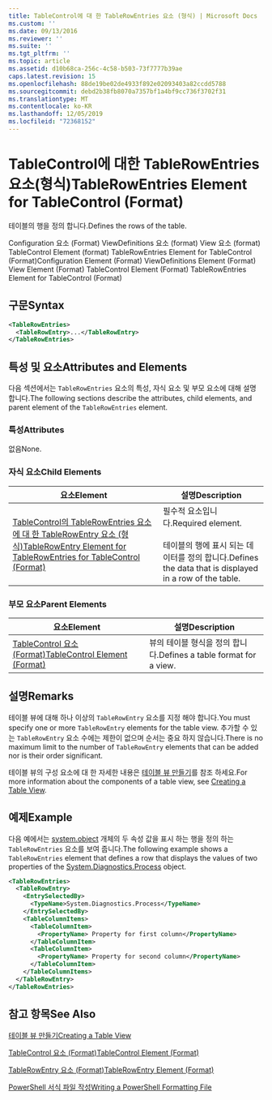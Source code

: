 ```yaml
---
title: TableControl에 대 한 TableRowEntries 요소 (형식) | Microsoft Docs
ms.custom: ''
ms.date: 09/13/2016
ms.reviewer: ''
ms.suite: ''
ms.tgt_pltfrm: ''
ms.topic: article
ms.assetid: d10b68ca-256c-4c58-b503-73f7777b39ae
caps.latest.revision: 15
ms.openlocfilehash: 88de19be02de4933f892e02093403a82ccdd5788
ms.sourcegitcommit: debd2b38fb8070a7357bf1a4bf9cc736f3702f31
ms.translationtype: MT
ms.contentlocale: ko-KR
ms.lasthandoff: 12/05/2019
ms.locfileid: "72368152"
---
```

# <a name="tablerowentries-element-for-tablecontrol-format"></a><span data-ttu-id="1f9df-102">TableControl에 대한 TableRowEntries 요소(형식)</span><span class="sxs-lookup"><span data-stu-id="1f9df-102">TableRowEntries Element for TableControl (Format)</span></span>

<span data-ttu-id="1f9df-103">테이블의 행을 정의 합니다.</span><span class="sxs-lookup"><span data-stu-id="1f9df-103">Defines the rows of the table.</span></span>

<span data-ttu-id="1f9df-104">Configuration 요소 (Format) ViewDefinitions 요소 (format) View 요소 (format) TableControl Element (format) TableRowEntries Element for TableControl (Format)</span><span class="sxs-lookup"><span data-stu-id="1f9df-104">Configuration Element (Format) ViewDefinitions Element (Format) View Element (Format) TableControl Element (Format) TableRowEntries Element for TableControl (Format)</span></span>

## <a name="syntax"></a><span data-ttu-id="1f9df-105">구문</span><span class="sxs-lookup"><span data-stu-id="1f9df-105">Syntax</span></span>

```xml
<TableRowEntries>
  <TableRowEntry>...</TableRowEntry>
</TableRowEntries>
```

## <a name="attributes-and-elements"></a><span data-ttu-id="1f9df-106">특성 및 요소</span><span class="sxs-lookup"><span data-stu-id="1f9df-106">Attributes and Elements</span></span>

<span data-ttu-id="1f9df-107">다음 섹션에서는 `TableRowEntries` 요소의 특성, 자식 요소 및 부모 요소에 대해 설명 합니다.</span><span class="sxs-lookup"><span data-stu-id="1f9df-107">The following sections describe the attributes, child elements, and parent element of the `TableRowEntries` element.</span></span>

### <a name="attributes"></a><span data-ttu-id="1f9df-108">특성</span><span class="sxs-lookup"><span data-stu-id="1f9df-108">Attributes</span></span>

<span data-ttu-id="1f9df-109">없음</span><span class="sxs-lookup"><span data-stu-id="1f9df-109">None.</span></span>

### <a name="child-elements"></a><span data-ttu-id="1f9df-110">자식 요소</span><span class="sxs-lookup"><span data-stu-id="1f9df-110">Child Elements</span></span>

|<span data-ttu-id="1f9df-111">요소</span><span class="sxs-lookup"><span data-stu-id="1f9df-111">Element</span></span>|<span data-ttu-id="1f9df-112">설명</span><span class="sxs-lookup"><span data-stu-id="1f9df-112">Description</span></span>|
|-------------|-----------------|
|[<span data-ttu-id="1f9df-113">TableControl의 TableRowEntries 요소에 대 한 TableRowEntry 요소 (형식)</span><span class="sxs-lookup"><span data-stu-id="1f9df-113">TableRowEntry Element for TableRowEntries for TableControl (Format)</span></span>](./tablerowentry-element-for-tablerowentries-for-tablecontrol-format.md)|<span data-ttu-id="1f9df-114">필수적 요소입니다.</span><span class="sxs-lookup"><span data-stu-id="1f9df-114">Required element.</span></span><br /><br /> <span data-ttu-id="1f9df-115">테이블의 행에 표시 되는 데이터를 정의 합니다.</span><span class="sxs-lookup"><span data-stu-id="1f9df-115">Defines the data that is displayed in a row of the table.</span></span>|

### <a name="parent-elements"></a><span data-ttu-id="1f9df-116">부모 요소</span><span class="sxs-lookup"><span data-stu-id="1f9df-116">Parent Elements</span></span>

|<span data-ttu-id="1f9df-117">요소</span><span class="sxs-lookup"><span data-stu-id="1f9df-117">Element</span></span>|<span data-ttu-id="1f9df-118">설명</span><span class="sxs-lookup"><span data-stu-id="1f9df-118">Description</span></span>|
|-------------|-----------------|
|[<span data-ttu-id="1f9df-119">TableControl 요소 (Format)</span><span class="sxs-lookup"><span data-stu-id="1f9df-119">TableControl Element (Format)</span></span>](./tablecontrol-element-format.md)|<span data-ttu-id="1f9df-120">뷰의 테이블 형식을 정의 합니다.</span><span class="sxs-lookup"><span data-stu-id="1f9df-120">Defines a table format for a view.</span></span>|

## <a name="remarks"></a><span data-ttu-id="1f9df-121">설명</span><span class="sxs-lookup"><span data-stu-id="1f9df-121">Remarks</span></span>

<span data-ttu-id="1f9df-122">테이블 뷰에 대해 하나 이상의 `TableRowEntry` 요소를 지정 해야 합니다.</span><span class="sxs-lookup"><span data-stu-id="1f9df-122">You must specify one or more `TableRowEntry` elements for the table view.</span></span> <span data-ttu-id="1f9df-123">추가할 수 있는 `TableRowEntry` 요소 수에는 제한이 없으며 순서는 중요 하지 않습니다.</span><span class="sxs-lookup"><span data-stu-id="1f9df-123">There is no maximum limit to the number of `TableRowEntry` elements that can be added nor is their order significant.</span></span>

<span data-ttu-id="1f9df-124">테이블 뷰의 구성 요소에 대 한 자세한 내용은 [테이블 뷰 만들기](./creating-a-table-view.md)를 참조 하세요.</span><span class="sxs-lookup"><span data-stu-id="1f9df-124">For more information about the components of a table view, see [Creating a Table View](./creating-a-table-view.md).</span></span>

## <a name="example"></a><span data-ttu-id="1f9df-125">예제</span><span class="sxs-lookup"><span data-stu-id="1f9df-125">Example</span></span>

<span data-ttu-id="1f9df-126">다음 예에서는 [system.object](/dotnet/api/System.Diagnostics.Process) 개체의 두 속성 값을 표시 하는 행을 정의 하는 `TableRowEntries` 요소를 보여 줍니다.</span><span class="sxs-lookup"><span data-stu-id="1f9df-126">The following example shows a `TableRowEntries` element that defines a row that displays the values of two properties of the [System.Diagnostics.Process](/dotnet/api/System.Diagnostics.Process) object.</span></span>

```xml
<TableRowEntries>
  <TableRowEntry>
    <EntrySelectedBy>
      <TypeName>System.Diagnostics.Process</TypeName>
    </EntrySelectedBy>
    <TableColumnItems>
      <TableColumnItem>
        <PropertyName> Property for first column</PropertyName>
      </TableColumnItem>
      <TableColumnItem>
        <PropertyName> Property for second column</PropertyName>
      </TableColumnItem>
    </TableColumnItems>
  </TableRowEntry>
</TableRowEntries>

```

## <a name="see-also"></a><span data-ttu-id="1f9df-127">참고 항목</span><span class="sxs-lookup"><span data-stu-id="1f9df-127">See Also</span></span>

[<span data-ttu-id="1f9df-128">테이블 뷰 만들기</span><span class="sxs-lookup"><span data-stu-id="1f9df-128">Creating a Table View</span></span>](./creating-a-table-view.md)

[<span data-ttu-id="1f9df-129">TableControl 요소 (Format)</span><span class="sxs-lookup"><span data-stu-id="1f9df-129">TableControl Element (Format)</span></span>](./tablecontrol-element-format.md)

[<span data-ttu-id="1f9df-130">TableRowEntry 요소 (Format)</span><span class="sxs-lookup"><span data-stu-id="1f9df-130">TableRowEntry Element (Format)</span></span>](./tablerowentry-element-for-tablerowentries-for-tablecontrol-format.md)

[<span data-ttu-id="1f9df-131">PowerShell 서식 파일 작성</span><span class="sxs-lookup"><span data-stu-id="1f9df-131">Writing a PowerShell Formatting File</span></span>](./writing-a-powershell-formatting-file.md)
